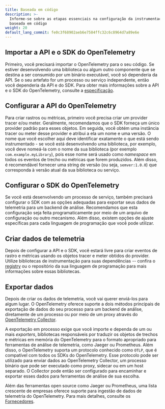 ```yaml
---
title: Baseada em código
description: >-
  Informe-se sobre as etapas essenciais na configuração da instrumentação
  baseada em código
weight: 20
default_lang_commit: fe0c3f68902aeb6e7584ffc32c6c8964d7a89e6e
---
```


## Importar a API e o SDK do OpenTelemetry

Primeiro, você precisará importar o OpenTelemetry para o seu código. Se estiver
desenvolvendo uma biblioteca ou algum outro componente que se destina a ser
consumido por um binário executável, você só dependeria da API. Se o seu
artefato for um processo ou serviço independente, então você dependeria da API e
do SDK. Para obter mais informações sobre a API e o SDK do OpenTelemetry,
consulte a [especificação](/docs/specs/otel/).

## Configurar a API do OpenTelemetry

Para criar rastros ou métricas, primeiro você precisa criar um provider tracer
e/ou meter. Geralmente, recomendamos que o SDK forneça um único provider padrão
para esses objetos. Em seguida, você obtém uma instância tracer ou meter desse
provider e atribui a ela um nome e uma versão. O nome que você escolher aqui
deve identificar exatamente o que está sendo instrumentado - se você está
desenvolvendo uma biblioteca, por exemplo, você deve nomeá-la com o nome da sua
biblioteca (por exemplo `com.example.myLibrary`), pois esse nome será usado como
_namespace_ em todos os eventos de trecho ou métricas que forem produzidos. Além
disso, é recomendável fornecer uma string de versão (ou seja, `semver:1.0.0`)
que corresponda à versão atual da sua biblioteca ou serviço.

## Configurar o SDK do OpenTelemetry

Se você está desenvolvendo um processo de serviço, também precisará configurar o
SDK com as opções adequadas para exportar seus dados de telemetria para um
backend de análise. Recomendamos que esta configuração seja feita
programaticamente por meio de um arquivo de configuração ou outro mecanismo.
Além disso, existem opções de ajuste específicas para cada linguagem de
programação que você pode utilizar.

## Criar dados de telemetria

Depois de configurar a API e o SDK, você estará livre para criar eventos de
rastro e métricas usando os objetos tracer e meter obtidos do provider. Utilize
bibliotecas de instrumentação para suas dependências -- confira o
[registry](/ecosystem/registry/) ou o repositório da sua linguagem de
programação para mais informações sobre essas bibliotecas.

## Exportar dados

Depois de criar os dados de telemetria, você vai querer enviá-los para algum
lugar. O OpenTelemetry oferece suporte a dois métodos principais de exportação
de dados do seu processo para um backend de análise, diretamente de um processo
ou por meio de um proxy através do [OpenTelemetry Collector](/docs/collector).

A exportação em processo exige que você importe e dependa de um ou mais
_exporters_, bibliotecas responsáveis por traduzir os objetos de trechos e
métricas em memória do OpenTelemetry para o formato apropriado para ferramentas
de análise de telemetria, como Jaeger ou Prometheus. Além disso, o OpenTelemetry
suporta um protocolo conhecido como `OTLP`, que é compatível com todos os SDKs
do OpenTelemetry. Esse protocolo pode ser utilizado para enviar dados ao
OpenTelemetry Collector, um processo binário que pode ser executado como proxy,
sidecar ou em um host separado. O Collector pode então ser configurado para
encaminhar e exportar esses dados para ferramentas de análise de sua escolha.

Além das ferramentas open source como Jaeger ou Prometheus, uma lista crescente
de empresas oferece suporte para ingestão de dados de telemetria do
OpenTelemetry. Para mais detalhes, consulte os
[Fornecedores](/ecosystem/vendors/).
